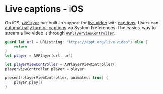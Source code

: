 # Live captions - iOS

On iOS, [`AVPlayer`](https://developer.apple.com/documentation/avfoundation/avplayer) has built-in support for [live video](https://developer.apple.com/documentation/avfoundation/media_playback_and_selection/using_avfoundation_to_play_and_persist_http_live_streams) with [captions](https://developer.apple.com/documentation/avfoundation/media_playback_and_selection/adding_subtitles_and_alternative_audio_tracks). Users can [automatically turn on captions](https://support.apple.com/guide/iphone/subtitles-and-captions-iph3e2e23d1/ios) via System Preferences. The easiest way to stream a live video is through [`AVPlayerViewController`](https://developer.apple.com/documentation/avkit/avplayerviewcontroller).

```swift
guard let url = URL(string: "https://appt.org/live-video") else {
    return
}
let player = AVPlayer(url: url)

let playerViewController = AVPlayerViewController()
playerViewController.player = player

present(playerViewController, animated: true) {
    player.play()
}
```
